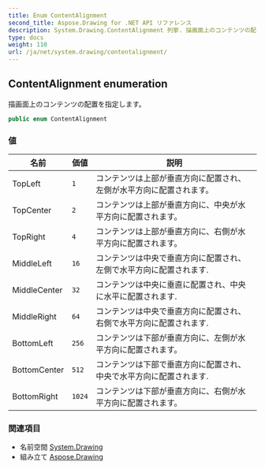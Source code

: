 ```yaml
---
title: Enum ContentAlignment
second_title: Aspose.Drawing for .NET API リファレンス
description: System.Drawing.ContentAlignment 列挙. 描画面上のコンテンツの配置を指定します
type: docs
weight: 110
url: /ja/net/system.drawing/contentalignment/
---
```

## ContentAlignment enumeration

描画面上のコンテンツの配置を指定します。

```csharp
public enum ContentAlignment
```

### 値

| 名前 | 価値 | 説明 |
| --- | --- | --- |
| TopLeft | `1` | コンテンツは上部が垂直方向に配置され、左側が水平方向に配置されます。 |
| TopCenter | `2` | コンテンツは上部が垂直方向に、中央が水平方向に配置されます。 |
| TopRight | `4` | コンテンツは上部が垂直方向に、右側が水平方向に配置されます。 |
| MiddleLeft | `16` | コンテンツは中央で垂直方向に配置され、左側で水平方向に配置されます. |
| MiddleCenter | `32` | コンテンツは中央に垂直に配置され、中央に水平に配置されます. |
| MiddleRight | `64` | コンテンツは中央で垂直方向に配置され、右側で水平方向に配置されます. |
| BottomLeft | `256` | コンテンツは下部が垂直方向に、左側が水平方向に配置されます。 |
| BottomCenter | `512` | コンテンツは下部で垂直方向に配置され、中央で水平方向に配置されます. |
| BottomRight | `1024` | コンテンツは下部が垂直方向に、右側が水平方向に配置されます。 |

### 関連項目

* 名前空間 [System.Drawing](../../system.drawing/)
* 組み立て [Aspose.Drawing](../../)


